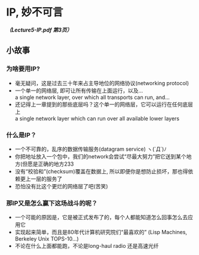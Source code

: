 # IP, 妙不可言
***（Lecture5-IP.pdf 第3页）***

## 小故事
### 为啥要用IP?
* 毫无疑问，这是过去三十年来占主导地位的网络协议(networking protocol)
* 一个单一的网络层, 即可让所有传输在上面运行，以及...  
a single network layer, over which all transports can run, and...
* 还记得上一章提到的那些底层吗？这个单一的网络层，它可以运行在任何底层上  
a single network layer which can run over all available lower layers

### 什么是IP？
* 一个不可靠的，乱序的数据传输服务(datagram service) ヽ(`Д´)ﾉ
* 你把地址放入一个包中，我们的network会尝试“尽最大努力”把它送到某个地方(但愿是正确的地方233
* 没有“校验和”(checksum)覆盖在数据上, 所以即便你是想防止损坏，那也得依赖更上一层的服务了
* 恐怕没有比这个更烂的网络层了吧(苦笑)

### 那IP又是怎么赢下这场战斗的呢？
* 一个可能的原因是，它是被正式发布了的，每个人都能知道怎么回事怎么去应用它
* 实现起来简单，而且是80年代计算机研究院们“最喜欢的” (Lisp Machines, Berkeley Unix TOPS-10...)
* 不论在什么上面都能跑，不论是long-haul radio 还是高速光纤